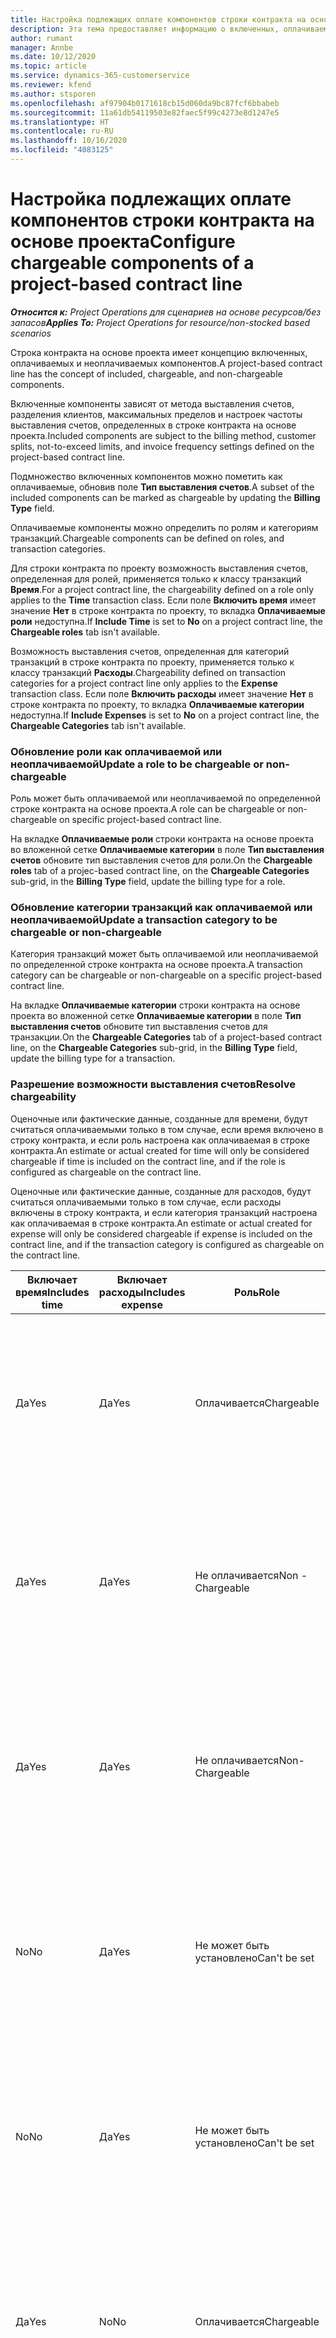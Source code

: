 ```yaml
---
title: Настройка подлежащих оплате компонентов строки контракта на основе проекта
description: Эта тема предоставляет информацию о включенных, оплачиваемых и неоплачиваемых компонентах в строках контракта.
author: rumant
manager: Annbe
ms.date: 10/12/2020
ms.topic: article
ms.service: dynamics-365-customerservice
ms.reviewer: kfend
ms.author: stsporen
ms.openlocfilehash: af97904b0171618cb15d060da9bc87fcf6bbabeb
ms.sourcegitcommit: 11a61db54119503e82faec5f99c4273e8d1247e5
ms.translationtype: HT
ms.contentlocale: ru-RU
ms.lasthandoff: 10/16/2020
ms.locfileid: "4083125"
---
```

# <a name="configure-chargeable-components-of-a-project-based-contract-line"></a><span data-ttu-id="a18a4-103">Настройка подлежащих оплате компонентов строки контракта на основе проекта</span><span class="sxs-lookup"><span data-stu-id="a18a4-103">Configure chargeable components of a project-based contract line</span></span>

<span data-ttu-id="a18a4-104">_**Относится к:** Project Operations для сценариев на основе ресурсов/без запасов_</span><span class="sxs-lookup"><span data-stu-id="a18a4-104">_**Applies To:** Project Operations for resource/non-stocked based scenarios_</span></span>

<span data-ttu-id="a18a4-105">Строка контракта на основе проекта имеет концепцию включенных, оплачиваемых и неоплачиваемых компонентов.</span><span class="sxs-lookup"><span data-stu-id="a18a4-105">A project-based contract line has the concept of included, chargeable, and non-chargeable components.</span></span>

<span data-ttu-id="a18a4-106">Включенные компоненты зависят от метода выставления счетов, разделения клиентов, максимальных пределов и настроек частоты выставления счетов, определенных в строке контракта на основе проекта.</span><span class="sxs-lookup"><span data-stu-id="a18a4-106">Included components are subject to the billing method, customer splits, not-to-exceed limits, and invoice frequency settings defined on the project-based contract line.</span></span>

<span data-ttu-id="a18a4-107">Подмножество включенных компонентов можно пометить как оплачиваемые, обновив поле **Тип выставления счетов**.</span><span class="sxs-lookup"><span data-stu-id="a18a4-107">A subset of the included components can be marked as chargeable by updating the **Billing Type** field.</span></span>

<span data-ttu-id="a18a4-108">Оплачиваемые компоненты можно определить по ролям и категориям транзакций.</span><span class="sxs-lookup"><span data-stu-id="a18a4-108">Chargeable components can be defined on roles, and transaction categories.</span></span>

<span data-ttu-id="a18a4-109">Для строки контракта по проекту возможность выставления счетов, определенная для ролей, применяется только к классу транзакций **Время**.</span><span class="sxs-lookup"><span data-stu-id="a18a4-109">For a project contract line, the chargeability defined on a role only applies to the **Time** transaction class.</span></span> <span data-ttu-id="a18a4-110">Если поле **Включить время** имеет значение **Нет** в строке контракта по проекту, то вкладка **Оплачиваемые роли** недоступна.</span><span class="sxs-lookup"><span data-stu-id="a18a4-110">If **Include Time** is set to **No** on a project contract line, the **Chargeable roles** tab isn't available.</span></span>

<span data-ttu-id="a18a4-111">Возможность выставления счетов, определенная для категорий транзакций в строке контракта по проекту, применяется только к классу транзакций **Расходы**.</span><span class="sxs-lookup"><span data-stu-id="a18a4-111">Chargeability defined on transaction categories for a project contract line only applies to the **Expense** transaction class.</span></span> <span data-ttu-id="a18a4-112">Если поле **Включить расходы** имеет значение **Нет** в строке контракта по проекту, то вкладка **Оплачиваемые категории** недоступна.</span><span class="sxs-lookup"><span data-stu-id="a18a4-112">If **Include Expenses** is set to **No** on a project contract line, the **Chargeable Categories** tab isn't available.</span></span>

### <a name="update-a-role-to-be-chargeable-or-non-chargeable"></a><span data-ttu-id="a18a4-113">Обновление роли как оплачиваемой или неоплачиваемой</span><span class="sxs-lookup"><span data-stu-id="a18a4-113">Update a role to be chargeable or non-chargeable</span></span>

<span data-ttu-id="a18a4-114">Роль может быть оплачиваемой или неоплачиваемой по определенной строке контракта на основе проекта.</span><span class="sxs-lookup"><span data-stu-id="a18a4-114">A role can be chargeable or non-chargeable on specific project-based contract line.</span></span>

<span data-ttu-id="a18a4-115">На вкладке **Оплачиваемые роли** строки контракта на основе проекта во вложенной сетке **Оплачиваемые категории** в поле **Тип выставления счетов** обновите тип выставления счетов для роли.</span><span class="sxs-lookup"><span data-stu-id="a18a4-115">On the **Chargeable roles** tab of a projec-based contract line, on the **Chargeable Categories** sub-grid, in the **Billing Type** field, update the billing type for a role.</span></span>

### <a name="update-a-transaction-category-to-be-chargeable-or-non-chargeable"></a><span data-ttu-id="a18a4-116">Обновление категории транзакций как оплачиваемой или неоплачиваемой</span><span class="sxs-lookup"><span data-stu-id="a18a4-116">Update a transaction category to be chargeable or non-chargeable</span></span>

<span data-ttu-id="a18a4-117">Категория транзакций может быть оплачиваемой или неоплачиваемой по определенной строке контракта на основе проекта.</span><span class="sxs-lookup"><span data-stu-id="a18a4-117">A transaction category can be chargeable or non-chargeable on a specific project-based contract line.</span></span>

<span data-ttu-id="a18a4-118">На вкладке **Оплачиваемые категории** строки контракта на основе проекта во вложенной сетке **Оплачиваемые категории** в поле **Тип выставления счетов** обновите тип выставления счетов для транзакции.</span><span class="sxs-lookup"><span data-stu-id="a18a4-118">On the **Chargeable Categories** tab of a project-based contract line, on the **Chargeable Categories** sub-grid, in the **Billing Type** field, update the billing type for a transaction.</span></span>

### <a name="resolve-chargeability"></a><span data-ttu-id="a18a4-119">Разрешение возможности выставления счетов</span><span class="sxs-lookup"><span data-stu-id="a18a4-119">Resolve chargeability</span></span>

<span data-ttu-id="a18a4-120">Оценочные или фактические данные, созданные для времени, будут считаться оплачиваемыми только в том случае, если время включено в строку контракта, и если роль настроена как оплачиваемая в строке контракта.</span><span class="sxs-lookup"><span data-stu-id="a18a4-120">An estimate or actual created for time will only be considered chargeable if time is included on the contract line, and if the role is configured as chargeable on the contract line.</span></span>

<span data-ttu-id="a18a4-121">Оценочные или фактические данные, созданные для расходов, будут считаться оплачиваемыми только в том случае, если расходы включены в строку контракта, и если категория транзакций настроена как оплачиваемая в строке контракта.</span><span class="sxs-lookup"><span data-stu-id="a18a4-121">An estimate or actual created for expense will only be considered chargeable if expense is included on the contract line, and if the transaction category is configured as chargeable on the contract line.</span></span>

| <span data-ttu-id="a18a4-122">Включает время</span><span class="sxs-lookup"><span data-stu-id="a18a4-122">Includes time</span></span> | <span data-ttu-id="a18a4-123">Включает расходы</span><span class="sxs-lookup"><span data-stu-id="a18a4-123">Includes expense</span></span> | <span data-ttu-id="a18a4-124">Роль</span><span class="sxs-lookup"><span data-stu-id="a18a4-124">Role</span></span> | <span data-ttu-id="a18a4-125">Категории</span><span class="sxs-lookup"><span data-stu-id="a18a4-125">Category</span></span> | <span data-ttu-id="a18a4-126">Задача</span><span class="sxs-lookup"><span data-stu-id="a18a4-126">Task</span></span> |
| --- | --- | --- | --- | --- |
| <span data-ttu-id="a18a4-127">Да</span><span class="sxs-lookup"><span data-stu-id="a18a4-127">Yes</span></span> | <span data-ttu-id="a18a4-128">Да</span><span class="sxs-lookup"><span data-stu-id="a18a4-128">Yes</span></span> | <span data-ttu-id="a18a4-129">Оплачивается</span><span class="sxs-lookup"><span data-stu-id="a18a4-129">Chargeable</span></span> | <span data-ttu-id="a18a4-130">Оплачивается</span><span class="sxs-lookup"><span data-stu-id="a18a4-130">Chargeable</span></span> | <span data-ttu-id="a18a4-131">Выставления счетов за фактическое время: Оплачивается</span><span class="sxs-lookup"><span data-stu-id="a18a4-131">Billing on a time actual: Chargeable</span></span> </br><span data-ttu-id="a18a4-132">Тип выставления счетов за фактические расходы: Оплачивается</span><span class="sxs-lookup"><span data-stu-id="a18a4-132">Billing type on an expense actual: Chargeable</span></span> |
| <span data-ttu-id="a18a4-133">Да</span><span class="sxs-lookup"><span data-stu-id="a18a4-133">Yes</span></span> | <span data-ttu-id="a18a4-134">Да</span><span class="sxs-lookup"><span data-stu-id="a18a4-134">Yes</span></span> | <span data-ttu-id="a18a4-135">Не оплачивается</span><span class="sxs-lookup"><span data-stu-id="a18a4-135">Non - Chargeable</span></span> | <span data-ttu-id="a18a4-136">Оплачивается</span><span class="sxs-lookup"><span data-stu-id="a18a4-136">Chargeable</span></span> | <span data-ttu-id="a18a4-137">Выставления счетов за фактическое время: Не оплачивается</span><span class="sxs-lookup"><span data-stu-id="a18a4-137">Billing on a time actual: Non-Chargeable</span></span> </br><span data-ttu-id="a18a4-138">Тип выставления счетов за фактические расходы: Оплачивается</span><span class="sxs-lookup"><span data-stu-id="a18a4-138">Billing type on an expense actual: Chargeable</span></span> |
| <span data-ttu-id="a18a4-139">Да</span><span class="sxs-lookup"><span data-stu-id="a18a4-139">Yes</span></span> | <span data-ttu-id="a18a4-140">Да</span><span class="sxs-lookup"><span data-stu-id="a18a4-140">Yes</span></span> | <span data-ttu-id="a18a4-141">Не оплачивается</span><span class="sxs-lookup"><span data-stu-id="a18a4-141">Non-Chargeable</span></span> | <span data-ttu-id="a18a4-142">Не оплачивается</span><span class="sxs-lookup"><span data-stu-id="a18a4-142">Non-Chargeable</span></span> | <span data-ttu-id="a18a4-143">Выставления счетов за фактическое время: Не оплачивается</span><span class="sxs-lookup"><span data-stu-id="a18a4-143">Billing on a time actual: Non-Chargeable</span></span> </br><span data-ttu-id="a18a4-144">Тип выставления счетов за фактические расходы: Не оплачивается</span><span class="sxs-lookup"><span data-stu-id="a18a4-144">Billing type on an expense actual: Non-Chargeable</span></span> |
| <span data-ttu-id="a18a4-145">No</span><span class="sxs-lookup"><span data-stu-id="a18a4-145">No</span></span> | <span data-ttu-id="a18a4-146">Да</span><span class="sxs-lookup"><span data-stu-id="a18a4-146">Yes</span></span> | <span data-ttu-id="a18a4-147">Не может быть установлено</span><span class="sxs-lookup"><span data-stu-id="a18a4-147">Can't be set</span></span> | <span data-ttu-id="a18a4-148">Оплачивается</span><span class="sxs-lookup"><span data-stu-id="a18a4-148">Chargeable</span></span> | <span data-ttu-id="a18a4-149">Выставления счетов за фактическое время: Недоступно</span><span class="sxs-lookup"><span data-stu-id="a18a4-149">Billing on a time actual: Not available</span></span> </br><span data-ttu-id="a18a4-150">Тип выставления счетов за фактические расходы: Оплачивается</span><span class="sxs-lookup"><span data-stu-id="a18a4-150">Billing type on an expense actual:Chargeable</span></span> |
| <span data-ttu-id="a18a4-151">No</span><span class="sxs-lookup"><span data-stu-id="a18a4-151">No</span></span> | <span data-ttu-id="a18a4-152">Да</span><span class="sxs-lookup"><span data-stu-id="a18a4-152">Yes</span></span> | <span data-ttu-id="a18a4-153">Не может быть установлено</span><span class="sxs-lookup"><span data-stu-id="a18a4-153">Can't be set</span></span> | <span data-ttu-id="a18a4-154">Не оплачивается</span><span class="sxs-lookup"><span data-stu-id="a18a4-154">Non-Chargeable</span></span> | <span data-ttu-id="a18a4-155">Выставления счетов за фактическое время: Недоступно</span><span class="sxs-lookup"><span data-stu-id="a18a4-155">Billing on a time actual: Not available</span></span> </br><span data-ttu-id="a18a4-156">Тип выставления счетов за фактические расходы: Не оплачивается</span><span class="sxs-lookup"><span data-stu-id="a18a4-156">Billing type on an expense actual: Non-chargeable</span></span> |
| <span data-ttu-id="a18a4-157">Да</span><span class="sxs-lookup"><span data-stu-id="a18a4-157">Yes</span></span> | <span data-ttu-id="a18a4-158">No</span><span class="sxs-lookup"><span data-stu-id="a18a4-158">No</span></span> | <span data-ttu-id="a18a4-159">Оплачивается</span><span class="sxs-lookup"><span data-stu-id="a18a4-159">Chargeable</span></span> | <span data-ttu-id="a18a4-160">Не может быть установлено</span><span class="sxs-lookup"><span data-stu-id="a18a4-160">Can't be set</span></span> | <span data-ttu-id="a18a4-161">Выставления счетов за фактическое время: Оплачивается</span><span class="sxs-lookup"><span data-stu-id="a18a4-161">Billing on a time actual: Chargeable</span></span> </br><span data-ttu-id="a18a4-162">Тип выставления счетов за фактические расходы: Недоступно</span><span class="sxs-lookup"><span data-stu-id="a18a4-162">Billing type on an expense actual: Not available</span></span> |
| <span data-ttu-id="a18a4-163">Да</span><span class="sxs-lookup"><span data-stu-id="a18a4-163">Yes</span></span> | <span data-ttu-id="a18a4-164">No</span><span class="sxs-lookup"><span data-stu-id="a18a4-164">No</span></span> | <span data-ttu-id="a18a4-165">Не оплачивается</span><span class="sxs-lookup"><span data-stu-id="a18a4-165">Non-Chargeable</span></span> | <span data-ttu-id="a18a4-166">Не может быть установлено</span><span class="sxs-lookup"><span data-stu-id="a18a4-166">Can't be set</span></span> | <span data-ttu-id="a18a4-167">Выставления счетов за фактическое время: Не оплачивается</span><span class="sxs-lookup"><span data-stu-id="a18a4-167">Billing on a time actual: Non-chargeable</span></span> </br> <span data-ttu-id="a18a4-168">Тип выставления счетов за фактические расходы: Недоступно</span><span class="sxs-lookup"><span data-stu-id="a18a4-168">Billing type on an expense actual: Not available</span></span> |
